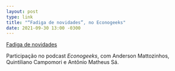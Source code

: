 ```yaml
---
layout: post
type: link
title: "“Fadiga de novidades”, no Econogeeks"
date: 2021-09-30 13:00 -0300
---
```

[Fadiga de novidades](https://geekonomics.com.br/2021/09/fadiga-de-novidades-com-rodrigo-ghedin/) 

Participação no podcast _Econogeeks_, com Anderson Mattozinhos, Quintiliano Campomori e Antônio Matheus Sá.